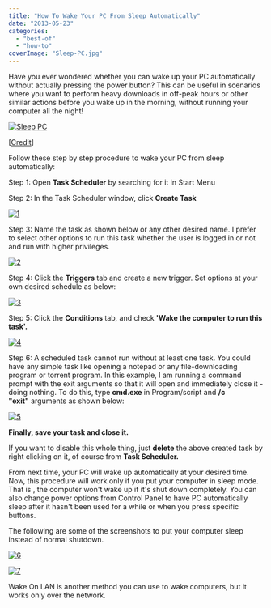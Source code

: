 ```yaml
---
title: "How To Wake Your PC From Sleep Automatically"
date: "2013-05-23"
categories: 
  - "best-of"
  - "how-to"
coverImage: "Sleep-PC.jpg"
---
```


Have you ever wondered whether you can wake up your PC automatically without actually pressing the power button? This can be useful in scenarios where you want to perform heavy downloads in off-peak hours or other similar actions before you wake up in the morning, without running your computer all the night!

[![Sleep PC](images/Sleep-PC.jpg)](http://iCosmoGeek.com/wp-content/uploads/2013/05/Sleep-PC.jpg)

\[[Credit](http://www.flickr.com/photos/strandell/2446408542/)\]

Follow these step by step procedure to wake your PC from sleep automatically:

Step 1: Open **Task Scheduler** by searching for it in Start Menu

Step 2: In the Task Scheduler window, click **Create Task**

[![1](images/1.jpg)](http://iCosmoGeek.com/wp-content/uploads/2013/05/1.jpg)

Step 3: Name the task as shown below or any other desired name. I prefer to select other options to run this task whether the user is logged in or not and run with higher privileges.

[![2](images/2.jpg)](http://iCosmoGeek.com/wp-content/uploads/2013/05/2.jpg)

Step 4: Click the **Triggers** tab and create a new trigger. Set options at your own desired schedule as below:

[![3](images/3.jpg)](http://iCosmoGeek.com/wp-content/uploads/2013/05/3.jpg)

Step 5: Click the **Conditions** tab, and check **'Wake the computer to run this task'.**

[![4](images/4.jpg)](http://iCosmoGeek.com/wp-content/uploads/2013/05/4.jpg)

Step 6: A scheduled task cannot run without at least one task. You could have any simple task like opening a notepad or any file-downloading program or torrent program. In this example, I am running a command prompt with the exit arguments so that it will open and immediately close it - doing nothing. To do this, type **cmd.exe** in Program/script and **/c "exit"** arguments as shown below:

[![5](images/5.jpg)](http://iCosmoGeek.com/wp-content/uploads/2013/05/5.jpg)

**Finally, save your task and close it.** 

If you want to disable this whole thing, just **delete** the above created task by right clicking on it, of course from **Task Scheduler.**

From next time, your PC will wake up automatically at your desired time. Now, this procedure will work only if you put your computer in sleep mode. That is , the computer won't wake up if it's shut down completely. You can also change power options from Control Panel to have PC automatically sleep after it hasn't been used for a while or when you press specific buttons.

The following are some of the screenshots to put your computer sleep instead of normal shutdown.

[![6](images/6.jpg)](http://iCosmoGeek.com/wp-content/uploads/2013/05/6.jpg)

[![7](images/7.jpg)](http://iCosmoGeek.com/wp-content/uploads/2013/05/7.jpg)

Wake On LAN is another method you can use to wake computers, but it works only over the network.
